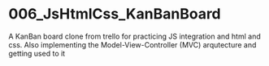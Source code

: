 # 006_JsHtmlCss_KanBanBoard
A KanBan board clone from trello for practicing JS integration and html and css. Also implementing the Model-View-Controller (MVC) arqutecture and getting used to it
